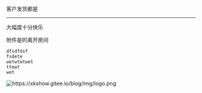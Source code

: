 <p class="text-center">客户发货都是</p><hr>
<p>大幅度十分快乐</p>
<p>附件是的离开房间</p>
<pre><code>dfsdfdsf
fsdete
wetwtwtwet
ttewt
wet
</code></pre>
<p><img src="https://xkshow.gitee.io/blog/img/logo.png" referrerpolicy="no-referrer" alt="https://xkshow.gitee.io/blog/img/logo.png"></p>
<p>&nbsp;</p>

